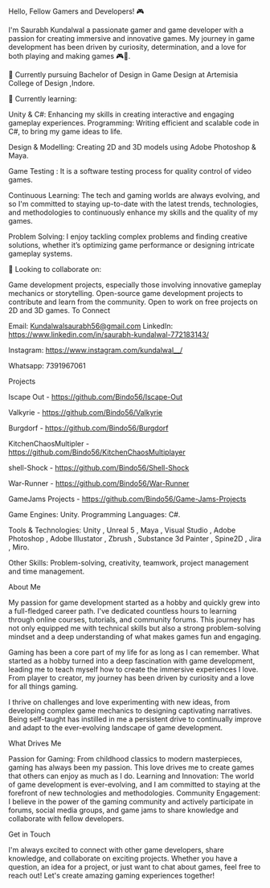 Hello, Fellow Gamers and Developers! 🎮

I'm Saurabh Kundalwal a passionate gamer and game developer with a passion for creating immersive and innovative games. My journey in game development has been driven by curiosity, determination, and a love for both playing and making games 🎮👾.

🔭 Currently pursuing Bachelor of Design in Game Design at Artemisia College of Design ,Indore.

🌱 Currently learning:

Unity & C#: Enhancing my skills in creating interactive and engaging gameplay experiences.
Programming: Writing efficient and scalable code in C#, to bring my game ideas to life.

Design & Modelling: Creating 2D and 3D models using Adobe Photoshop & Maya.

Game Testing : It is a software testing process for quality control of video games.

Continuous Learning: The tech and gaming worlds are always evolving, and so I'm committed to staying up-to-date with the latest trends, technologies, and methodologies to continuously enhance my skills and the quality of my games.

Problem Solving: I enjoy tackling complex problems and finding creative solutions, whether it’s optimizing game performance or designing intricate gameplay systems.

👯 Looking to collaborate on:

Game development projects, especially those involving innovative gameplay mechanics or storytelling.
Open-source game development projects to contribute and learn from the community.
Open to work on free projects on 2D and 3D games.
To Connect

Email: Kundalwalsaurabh56@gmail.com
LinkedIn: https://www.linkedin.com/in/saurabh-kundalwal-772183143/

Instagram: https://www.instagram.com/kundalwal__/

Whatsapp: 7391967061

Projects

Iscape Out  - https://github.com/Bindo56/Iscape-Out

Valkyrie - https://github.com/Bindo56/Valkyrie

Burgdorf - https://github.com/Bindo56/Burgdorf

KitchenChaosMultipler - https://github.com/Bindo56/KitchenChaosMultiplayer

shell-Shock - https://github.com/Bindo56/Shell-Shock

War-Runner - https://github.com/Bindo56/War-Runner

GameJams Projects - https://github.com/Bindo56/Game-Jams-Projects


Game Engines: Unity.
Programming Languages: C#.

Tools & Technologies: Unity , Unreal 5 , Maya , Visual Studio , Adobe Photoshop , Adobe Illustator , Zbrush , Substance 3d Painter , Spine2D , Jira , Miro.

Other Skills: Problem-solving, creativity, teamwork, project management and time management.


About Me

My passion for game development started as a hobby and quickly grew into a full-fledged career path. I've dedicated countless hours to learning through online courses, tutorials, and community forums. This journey has not only equipped me with technical skills but also a strong problem-solving mindset and a deep understanding of what makes games fun and engaging.

Gaming has been a core part of my life for as long as I can remember. What started as a hobby turned into a deep fascination with game development, leading me to teach myself how to create the immersive experiences I love. From player to creator, my journey has been driven by curiosity and a love for all things gaming.

I thrive on challenges and love experimenting with new ideas, from developing complex game mechanics to designing captivating narratives. Being self-taught has instilled in me a persistent drive to continually improve and adapt to the ever-evolving landscape of game development.

What Drives Me

Passion for Gaming: From childhood classics to modern masterpieces, gaming has always been my passion. This love drives me to create games that others can enjoy as much as I do. Learning and Innovation: The world of game development is ever-evolving, and I am committed to staying at the forefront of new technologies and methodologies. Community Engagement: I believe in the power of the gaming community and actively participate in forums, social media groups, and game jams to share knowledge and collaborate with fellow developers.

Get in Touch

I'm always excited to connect with other game developers, share knowledge, and collaborate on exciting projects. Whether you have a question, an idea for a project, or just want to chat about games, feel free to reach out! Let's create amazing gaming experiences together!
